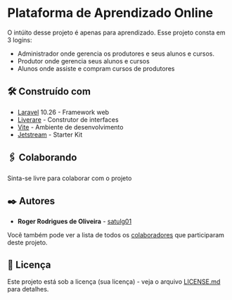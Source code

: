 # Plataforma de Aprendizado Online

O intúito desse projeto é apenas para aprendizado. 
Esse projeto consta em 3 logins: 
  - Administrador onde gerencia os produtores e seus alunos e cursos.
  - Produtor onde gerencia seus alunos e cursos
  - Alunos onde assiste e compram cursos de produtores

## 🛠️ Construído com

* [Laravel](https://laravel.com/) 10.26 - Framework web
* [Liverare](https://laravel-livewire.com/) - Construtor de interfaces
* [Vite](https://vitejs.dev/) - Ambiente de desenvolvimento
* [Jetstream](https://jetstream.laravel.com/introduction.html) - Starter Kit

## 🖇️ Colaborando

Sinta-se livre para colaborar com o projeto

## ✒️ Autores

* **Roger Rodrigues de Oliveira** - [satulg01](https://github.com/satulg01)

Você também pode ver a lista de todos os [colaboradores](https://github.com/usuario/projeto/colaboradores) que participaram deste projeto.

## 📄 Licença

Este projeto está sob a licença (sua licença) - veja o arquivo [LICENSE.md](https://github.com/usuario/projeto/licenca) para detalhes.